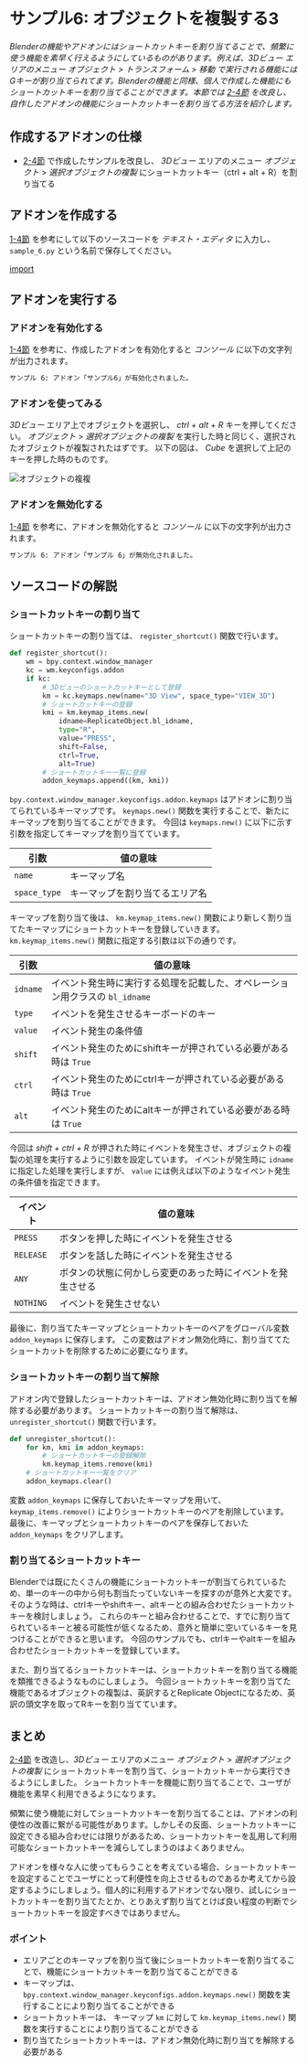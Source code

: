 <div id="sect_title_img_1_1"></div>

<div id="sect_title_text"></div>

# サンプル6: オブジェクトを複製する3

<div id="preface"></div>

###### Blenderの機能やアドオンにはショートカットキーを割り当てることで、頻繁に使う機能を素早く行えるようにしているものがあります。例えば、*3Dビュー* エリアのメニュー *オブジェクト* > *トランスフォーム* > *移動* で実行される機能にはGキーが割り当てられてます。Blenderの機能と同様、個人で作成した機能にもショートカットキーを割り当てることができます。本節では [2-4節](04_Sample_4_Replicate_object_1.md) を改良し、自作したアドオンの機能にショートカットキーを割り当てる方法を紹介します。

## 作成するアドオンの仕様

* [2-4節](04_Sample_4_Replicate_object_1.md) で作成したサンプルを改良し、 *3Dビュー* エリアのメニュー *オブジェクト* > *選択オブジェクトの複製* にショートカットキー（ctrl + alt + R）を割り当てる

## アドオンを作成する

[1-4節](../chapter_01/04_Install_own_Add-on.md) を参考にして以下のソースコードを *テキスト・エディタ* に入力し、 ```sample_6.py``` という名前で保存してください。

[import](../../sample/src/chapter_02/sample_6.py)

## アドオンを実行する

### アドオンを有効化する

[1-4節](../chapter_01/04_Install_own_Add-on.md) を参考に、作成したアドオンを有効化すると *コンソール* に以下の文字列が出力されます。

```sh
サンプル 6: アドオン「サンプル6」が有効化されました。
```

### アドオンを使ってみる

*3Dビュー* エリア上でオブジェクトを選択し、 *ctrl* + *alt* + *R* キーを押してください。
*オブジェクト* > *選択オブジェクトの複製* を実行した時と同じく、選択されたオブジェクトが複製されたはずです。
以下の図は、 *Cube* を選択して上記のキーを押した時のものです。

![オブジェクトの複複](https://dl.dropboxusercontent.com/s/sqzwdwfgs245mp6/use_add-on_1.png "オブジェクトの複製")

### アドオンを無効化する

[1-4節](../chapter_01/04_Install_own_Add-on.md) を参考に、アドオンを無効化すると *コンソール* に以下の文字列が出力されます。

```sh
サンプル 6: アドオン「サンプル 6」が無効化されました。
```

## ソースコードの解説

### ショートカットキーの割り当て

ショートカットキーの割り当ては、 ```register_shortcut()``` 関数で行います。

```py:sample_6_part1.py
def register_shortcut():
    wm = bpy.context.window_manager
    kc = wm.keyconfigs.addon
    if kc:
        # 3Dビューのショートカットキーとして登録
        km = kc.keymaps.new(name="3D View", space_type="VIEW_3D")
        # ショートカットキーの登録
        kmi = km.keymap_items.new(
            idname=ReplicateObject.bl_idname,
            type="R",
            value="PRESS",
            shift=False,
            ctrl=True,
            alt=True)
        # ショートカットキー一覧に登録
        addon_keymaps.append((km, kmi))
```

```bpy.context.window_manager.keyconfigs.addon.keymaps``` はアドオンに割り当てられているキーマップです。
```keymaps.new()``` 関数を実行することで、新たにキーマップを割り当てることができます。
今回は ```keymaps.new()``` に以下に示す引数を指定してキーマップを割り当てています。

|引数|値の意味|
|---|---|
|```name```|キーマップ名|
|```space_type```|キーマップを割り当てるエリア名|

キーマップを割り当て後は、 ```km.keymap_items.new()``` 関数により新しく割り当てたキーマップにショートカットキーを登録していきます。
```km.keymap_items.new()``` 関数に指定する引数は以下の通りです。

|引数|値の意味|
|---|---|
|```idname```|イベント発生時に実行する処理を記載した、オペレーション用クラスの ```bl_idname``` |
|```type```|イベントを発生させるキーボードのキー|
|```value```|イベント発生の条件値|
|```shift```|イベント発生のためにshiftキーが押されている必要がある時は ```True```|
|```ctrl```|イベント発生のためにctrlキーが押されている必要がある時は ```True```|
|```alt```|イベント発生のためにaltキーが押されている必要がある時は ```True```|

今回は *shift + ctrl + R* が押された時にイベントを発生させ、オブジェクトの複製の処理を実行するように引数を設定しています。
イベントが発生時に ```idname``` に指定した処理を実行しますが、 ```value``` には例えば以下のようなイベント発生の条件値を指定できます。

|イベント|値の意味|
|---|---|
|```PRESS```|ボタンを押した時にイベントを発生させる|
|```RELEASE```|ボタンを話した時にイベントを発生させる|
|```ANY```|ボタンの状態に何かしら変更のあった時にイベントを発生させる|
|```NOTHING```|イベントを発生させない|

最後に、割り当てたキーマップとショートカットキーのペアをグローバル変数 ```addon_keymaps``` に保存します。
この変数はアドオン無効化時に、割り当ててたショートカットを削除するために必要になります。

### ショートカットキーの割り当て解除

アドオン内で登録したショートカットキーは、アドオン無効化時に割り当てを解除する必要があります。
ショートカットキーの割り当て解除は、 ```unregister_shortcut()``` 関数で行います。

```py:sample_6_part2.py
def unregister_shortcut():
    for km, kmi in addon_keymaps:
        # ショートカットキーの登録解除
        km.keymap_items.remove(kmi)
    # ショートカットキー一覧をクリア
    addon_keymaps.clear()
```

変数 ```addon_keymaps``` に保存しておいたキーマップを用いて、 ```keymap_items.remove()``` によりショートカットキーのペアを削除しています。
最後に、キーマップとショートカットキーのペアを保存しておいた ```addon_keymaps``` をクリアします。

### 割り当てるショートカットキー

Blenderでは既にたくさんの機能にショートカットキーが割当てられているため、単一のキーの中から何も割当たっていないキーを探すのが意外と大変です。
そのような時は、ctrlキーやshiftキー、altキーとの組み合わせたショートカットキーを検討しましょう。
これらのキーと組み合わせることで、すでに割り当てられているキーと被る可能性が低くなるため、意外と簡単に空いているキーを見つけることができると思います。
今回のサンプルでも、ctrlキーやaltキーを組み合わせたショートカットキーを登録しています。

また、割り当てるショートカットキーは、ショートカットキーを割り当てる機能を類推できるようなものにしましょう。
今回ショートカットキーを割り当てた機能であるオブジェクトの複製は、英訳するとReplicate Objectになるため、英訳の頭文字を取ってRキーを割り当てています。

## まとめ

[2-4節](04_Sample_4_Replicate_object_1.md) を改造し、*3Dビュー* エリアのメニュー *オブジェクト* > *選択オブジェクトの複製* にショートカットキーを割り当て、ショートカットキーから実行できるようにしました。
ショートカットキーを機能に割り当てることで、ユーザが機能を素早く利用できるようになります。

頻繁に使う機能に対してショートカットキーを割り当てることは、アドオンの利便性の改善に繋がる可能性があります。しかしその反面、ショートカットキーに設定できる組み合わせには限りがあるため、ショートカットキーを乱用して利用可能なショートカットキーを減らしてしまうのはよくありません。

アドオンを様々な人に使ってもらうことを考えている場合、ショートカットキーを設定することでユーザにとって利便性を向上させるものであるか考えてから設定するようにしましょう。個人的に利用するアドオンでない限り、試しにショートカットキーを割り当てたとか、とりあえず割り当てとけば良い程度の判断でショートカットキーを設定すべきではありません。

### ポイント

<div id="point_item"></div>

* エリアごとのキーマップを割り当て後にショートカットキーを割り当てることで、機能にショートカットキーを割り当てることができる
* キーマップは、 ```bpy.context.window_manager.keyconfigs.addon.keymaps.new()``` 関数を実行することにより割り当てることができる
* ショートカットキーは、 キーマップ ```km``` に対して ```km.keymap_items.new()``` 関数を実行することにより割り当てることができる
* 割り当てたショートカットキーは、アドオン無効化時に割り当てを解除する必要がある
